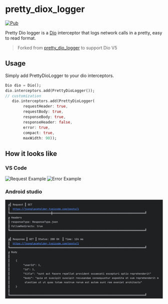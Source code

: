 # pretty_diox_logger

[![Pub](https://img.shields.io/pub/v/pretty_diox_logger.svg)](https://pub.dev/packages/pretty_diox_logger)

Pretty Dio logger is a [Dio](https://pub.dev/packages/diox) interceptor that logs network calls in a pretty, easy to read format.

> Forked from [pretty_dio_logger](https://github.com/Milad-Akarie/pretty_dio_logger) to support Dio V5

## Usage

Simply add PrettyDioLogger to your dio interceptors.

```Dart
Dio dio = Dio();
dio.interceptors.add(PrettyDioLogger());
// customization
   dio.interceptors.add(PrettyDioLogger(
        requestHeader: true,
        requestBody: true,
        responseBody: true,
        responseHeader: false,
        error: true,
        compact: true,
        maxWidth: 90));
```

## How it looks like

### VS Code

![Request Example](https://github.com/Milad-Akarie/pretty_dio_logger/blob/master/images/request_log_vscode.png?raw=true 'Request Example')
![Error Example](https://github.com/Milad-Akarie/pretty_dio_logger/blob/master/images/error_log_vscode.png?raw=true 'Error Example')

### Android studio

![Response Example](https://github.com/Milad-Akarie/pretty_dio_logger/blob/master/images/response_log_android_studio.png?raw=true 'Response Example')
